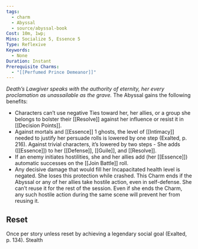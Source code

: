 ```yaml
---
tags:
  - charm
  - Abyssal
  - source/abyssal-book
Cost: 10m, 1wp; 
Mins: Socialize 5, Essence 5
Type: Reflexive
Keywords:
  - None
Duration: Instant
Prerequisite Charms:
  - "[[Perfumed Prince Demeanor]]"
---
```

*Death’s Lawgiver speaks with the authority of eternity, her every proclamation as unassailable as the grave.*
The Abyssal gains the following benefits:
 - Characters can’t use negative Ties toward her, her allies, or a group she belongs to bolster their [[Resolve]] against her influence or resist it in [[Decision Points]].
 - Against mortals and [[Essence]] 1 ghosts, the level of [[Intimacy]] needed to justify her persuade rolls is lowered by one step (Exalted, p. 216). Against trivial characters, it’s lowered by two steps  - She adds ([[Essence]]) to her [[Defense]], [[Guile]], and [[Resolve]].
 - If an enemy initiates hostilities, she and her allies add (her [[Essence]]) automatic successes on the [[Join Battle]] roll.
 - Any decisive damage that would fill her Incapacitated health level is negated. She loses this protection while crashed.
This Charm ends if the Abyssal or any of her allies take hostile action, even in self-defense. She can’t reuse it for the rest of the session. Even if she ends the Charm, any such hostile action during the same scene will prevent her from reusing it.
## Reset 
Once per story unless reset by achieving a legendary social goal (Exalted, p. 134).
Stealth
